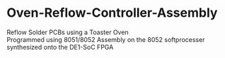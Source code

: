 # Oven-Reflow-Controller-Assembly
Reflow Solder PCBs using a Toaster Oven <br>
Programmed using 8051/8052 Assembly on the 8052 softprocesser synthesized onto the DE1-SoC FPGA
